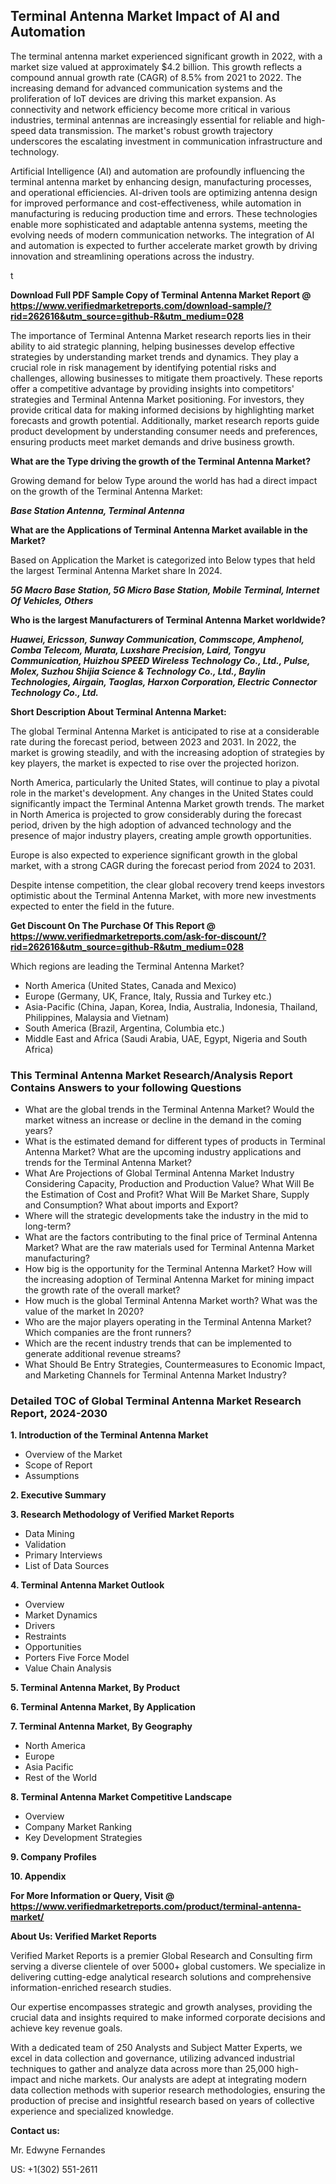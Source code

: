 <h2>Terminal Antenna Market Impact of AI and Automation</h2><p>The terminal antenna market experienced significant growth in 2022, with a market size valued at approximately $4.2 billion. This growth reflects a compound annual growth rate (CAGR) of 8.5% from 2021 to 2022. The increasing demand for advanced communication systems and the proliferation of IoT devices are driving this market expansion. As connectivity and network efficiency become more critical in various industries, terminal antennas are increasingly essential for reliable and high-speed data transmission. The market's robust growth trajectory underscores the escalating investment in communication infrastructure and technology.</p><p>Artificial Intelligence (AI) and automation are profoundly influencing the terminal antenna market by enhancing design, manufacturing processes, and operational efficiencies. AI-driven tools are optimizing antenna design for improved performance and cost-effectiveness, while automation in manufacturing is reducing production time and errors. These technologies enable more sophisticated and adaptable antenna systems, meeting the evolving needs of modern communication networks. The integration of AI and automation is expected to further accelerate market growth by driving innovation and streamlining operations across the industry.</p>t</p><p id="" class=""><strong>Download Full PDF Sample Copy of Terminal Antenna Market Report @ <a href="https://www.verifiedmarketreports.com/download-sample/?rid=262616&utm_source=github-R&utm_medium=028" target="_blank">https://www.verifiedmarketreports.com/download-sample/?rid=262616&utm_source=github-R&utm_medium=028</a></strong></p><p>The importance of&nbsp;Terminal Antenna Market research reports lies in their ability to aid strategic planning, helping businesses develop effective strategies by understanding market trends and dynamics. They play a crucial role in risk management by identifying potential risks and challenges, allowing businesses to mitigate them proactively. These reports offer a competitive advantage by providing insights into competitors' strategies and Terminal Antenna Market positioning. For investors, they provide critical data for making informed decisions by highlighting market forecasts and growth potential. Additionally, market research reports guide product development by understanding consumer needs and preferences, ensuring products meet market demands and drive business growth.</p><p><strong>What are the&nbsp;Type driving the growth of the Terminal Antenna Market?</strong></p><p id="" class="">Growing demand for below Type around the world has had a direct impact on the growth of the Terminal Antenna Market:</p><em><strong>Base Station Antenna, Terminal Antenna</strong></em></p><strong>What are the&nbsp;Applications&nbsp;of Terminal Antenna Market available in the Market?</strong></p><p id="" class="">Based on Application the Market is categorized into Below types that held the largest Terminal Antenna Market share In 2024.</p><em><strong>5G Macro Base Station, 5G Micro Base Station, Mobile Terminal, Internet Of Vehicles, Others</strong></em></p><strong>Who is the largest Manufacturers of Terminal Antenna Market worldwide?</strong></p><p><em><strong>Huawei, Ericsson, Sunway Communication, Commscope, Amphenol, Comba Telecom, Murata, Luxshare Precision, Laird, Tongyu Communication, Huizhou SPEED Wireless Technology Co., Ltd., Pulse, Molex, Suzhou Shijia Science & Technology Co., Ltd., Baylin Technologies, Airgain, Taoglas, Harxon Corporation, Electric Connector Technology Co., Ltd.</strong></em></p><p id="" class=""><strong>Short Description About Terminal Antenna Market:</strong></p><p>The global Terminal Antenna Market is anticipated to rise at a considerable rate during the forecast period, between 2023 and 2031. In 2022, the market is growing steadily, and with the increasing adoption of strategies by key players, the market is expected to rise over the projected horizon.</p><p>North America, particularly the United States, will continue to play a pivotal role in the market's development. Any changes in the United States could significantly impact the Terminal Antenna Market growth trends. The market in North America is projected to grow considerably during the forecast period, driven by the high adoption of advanced technology and the presence of major industry players, creating ample growth opportunities.</p><p>Europe is also expected to experience significant growth in the global market, with a strong CAGR during the forecast period from 2024 to 2031.</p><p>Despite intense competition, the clear global recovery trend keeps investors optimistic about the Terminal Antenna Market, with more new investments expected to enter the field in the future.</p><p id="" class=""><strong>Get Discount On The Purchase Of This Report @ <a href="https://www.verifiedmarketreports.com/ask-for-discount/?rid=262616&utm_source=github-R&utm_medium=028" target="_blank">https://www.verifiedmarketreports.com/ask-for-discount/?rid=262616&utm_source=github-R&utm_medium=028</a></strong></p>Which regions are leading the Terminal Antenna Market?</p><ul><li>North America (United States, Canada and Mexico)</li><li>Europe (Germany, UK, France, Italy, Russia and Turkey etc.)</li><li>Asia-Pacific (China, Japan, Korea, India, Australia, Indonesia, Thailand, Philippines, Malaysia and Vietnam)</li><li>South America (Brazil, Argentina, Columbia etc.)</li><li>Middle East and Africa (Saudi Arabia, UAE, Egypt, Nigeria and South Africa)</li></ul><h3 id="" class="">This Terminal Antenna Market Research/Analysis Report Contains Answers to your following Questions</h3><ul><li>What are the global trends in the Terminal Antenna Market? Would the market witness an increase or decline in the demand in the coming years?</li><li>What is the estimated demand for different types of products in Terminal Antenna Market? What are the upcoming industry applications and trends for the Terminal Antenna Market?</li><li>What Are Projections of Global Terminal Antenna Market Industry Considering Capacity, Production and Production Value? What Will Be the Estimation of Cost and Profit? What Will Be Market Share, Supply and Consumption? What about imports and Export?</li><li>Where will the strategic developments take the industry in the mid to long-term?</li><li>What are the factors contributing to the final price of Terminal Antenna Market? What are the raw materials used for Terminal Antenna Market manufacturing?</li><li>How big is the opportunity for the Terminal Antenna Market? How will the increasing adoption of Terminal Antenna Market for mining impact the growth rate of the overall market?</li><li>How much is the global Terminal Antenna Market worth? What was the value of the market In 2020?</li><li>Who are the major players operating in the Terminal Antenna Market? Which companies are the front runners?</li><li>Which are the recent industry trends that can be implemented to generate additional revenue streams?</li><li>What Should Be Entry Strategies, Countermeasures to Economic Impact, and Marketing Channels for Terminal Antenna Market Industry?</li></ul><h3 id="" class="">Detailed TOC of Global Terminal Antenna Market Research Report, 2024-2030</h3><p id="" class=""><strong>1. Introduction of the Terminal Antenna Market</strong></p><ul><li>Overview of the Market</li><li>Scope of Report</li><li>Assumptions</li></ul><p id="" class=""><strong>2. Executive Summary</strong></p><p id="" class=""><strong>3. Research Methodology of Verified Market Reports</strong></p><ul><li>Data Mining</li><li>Validation</li><li>Primary Interviews</li><li>List of Data Sources</li></ul><p id="" class=""><strong>4. Terminal Antenna Market Outlook</strong></p><ul><li>Overview</li><li>Market Dynamics</li><li>Drivers</li><li>Restraints</li><li>Opportunities</li><li>Porters Five Force Model</li><li>Value Chain Analysis</li></ul><p id="" class=""><strong>5. Terminal Antenna Market, By Product</strong></p><p id="" class=""><strong>6. Terminal Antenna Market, By Application</strong></p><p id="" class=""><strong>7. Terminal Antenna Market, By Geography</strong></p><ul><li>North America</li><li>Europe</li><li>Asia Pacific</li><li>Rest of the World</li></ul><p id="" class=""><strong>8. Terminal Antenna Market Competitive Landscape</strong></p><ul><li>Overview</li><li>Company Market Ranking</li><li>Key Development Strategies</li></ul><p id="" class=""><strong>9. Company Profiles</strong></p><p id="" class=""><strong>10. Appendix</strong></p><p id="" class=""><strong>For More Information or Query, Visit @ <a href="https://www.verifiedmarketreports.com/product/terminal-antenna-market/" target="_blank">https://www.verifiedmarketreports.com/product/terminal-antenna-market/</a></strong></p><p id="" class=""><strong>About Us: Verified Market Reports</strong></p><p id="" class="">Verified Market Reports is a premier Global Research and Consulting firm serving a diverse clientele of over 5000+ global customers. We specialize in delivering cutting-edge analytical research solutions and comprehensive information-enriched research studies.</p><p id="" class="">Our expertise encompasses strategic and growth analyses, providing the crucial data and insights required to make informed corporate decisions and achieve key revenue goals.</p><p id="" class="">With a dedicated team of 250 Analysts and Subject Matter Experts, we excel in data collection and governance, utilizing advanced industrial techniques to gather and analyze data across more than 25,000 high-impact and niche markets. Our analysts are adept at integrating modern data collection methods with superior research methodologies, ensuring the production of precise and insightful research based on years of collective experience and specialized knowledge.</p><p id="" class=""><strong>Contact us:</strong></p><p id="" class="">Mr. Edwyne Fernandes</p><p id="" class="">US: +1(302) 551-2611</p>